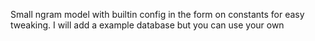 Small ngram model with builtin config in the form on constants for easy tweaking. I will add a example database but you can use your own
